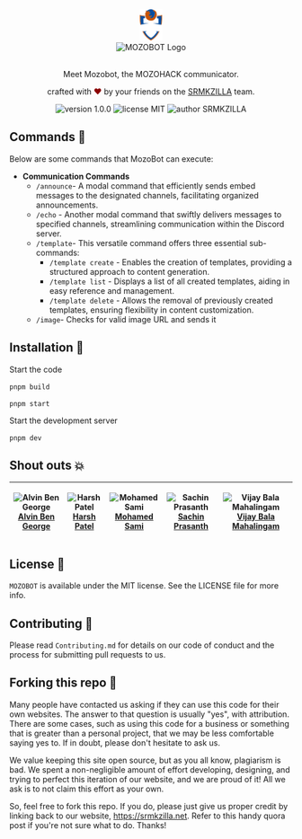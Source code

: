 <div align="center">
  <img alt="SRMKZILLA Logo" src="./docs/SRMKZILLALogo.svg" height="56" />
</div>
<div align="center">
  <img alt="MOZOBOT Logo" src="" height="56" />
</div>

<br>
<p align="center">
Meet Mozobot, the MOZOHACK communicator.
</p>
<p align="center">
crafted with <span style="color: #8b0000;">&hearts;</span> by your friends on the <a href="https://srmkzilla.net">SRMKZILLA</a> team.
</p>
<p align="center">
    <img src="https://img.shields.io/badge/version-1.0.0-yellowgreen" alt="version 1.0.0"/>
    <img src="https://img.shields.io/badge/license-MIT-brightgreen" alt="license MIT"/>
    <img src="https://img.shields.io/badge/author-SRMKZILLA-orange" alt="author SRMKZILLA"/>
</p>

## Commands 🔧

Below are some commands that MozoBot can execute:

- **Communication Commands**
  - `/announce`- A modal command that efficiently sends embed messages to the designated channels, facilitating organized announcements.
  - `/echo` - Another modal command that swiftly delivers messages to specified channels, streamlining communication within the Discord server.
  - `/template`- This versatile command offers three essential sub-commands:
    - `/template create` - Enables the creation of templates, providing a structured approach to content generation.
    - `/template list` - Displays a list of all created templates, aiding in easy reference and management.
    - `/template delete` - Allows the removal of previously created templates, ensuring flexibility in content customization.
  - `/image`- Checks for valid image URL and sends it 

## Installation 🔧

Start the code

```
pnpm build
```
```
pnpm start
```

Start the development server

```
pnpm dev
```

## Shout outs 💥

| <p align="center">![Alvin Ben George](https://github.com/alvinbengeorge.png?size=128)<br>[Alvin Ben George](https://github.com/alvinbengeorge)</p> | <p align="center">![Harsh Patel](https://github.com/HarshPatel5940.png?size=128)<br>[Harsh Patel](https://github.com/HarshPatel5940)</p> | <p align="center">![Mohamed Sami](https://github.com/sm-sami.png?size=128)<br>[Mohamed Sami](https://github.com/sm-sami)</p> | <p align="center">![Sachin Prasanth](https://github.com/SachinPrasanth777.png?size=128)<br>[Sachin Prasanth](https://github.com/SachinPrasanth777)</p> | <p align="center">![Vijay Bala Mahalingam](https://github.com/vijaybalamahalingam.png?size=128)<br>[Vijay Bala Mahalingam](https://github.com/vijaybalamahalingam)</p>
| ---------------------------------------------------------------------------------------------------------------------------------------------- | ---------------------------------------------------------------------------------------------------------------------------- | ---------------------------------------------------------------------------------------------------------------------------------------- | ---------------------------------------------------------------------------------------------------------------------- | ---------------------------------------------------------------------------------------------------------------------- | 

## License 📜

`MOZOBOT` is available under the MIT license. See the LICENSE file for more info.

## Contributing 🤝

Please read `Contributing.md` for details on our code of conduct and the process for submitting pull requests to us.

## Forking this repo 🚨

Many people have contacted us asking if they can use this code for their own websites. The answer to that question is usually "yes", with attribution. There are some cases, such as using this code for a business or something that is greater than a personal project, that we may be less comfortable saying yes to. If in doubt, please don't hesitate to ask us.

We value keeping this site open source, but as you all know, plagiarism is bad. We spent a non-negligible amount of effort developing, designing, and trying to perfect this iteration of our website, and we are proud of it! All we ask is to not claim this effort as your own.

So, feel free to fork this repo. If you do, please just give us proper credit by linking back to our website, https://srmkzilla.net. Refer to this handy quora post if you're not sure what to do. Thanks!
